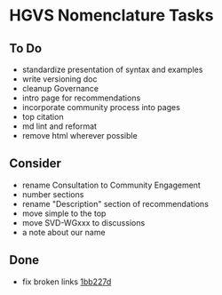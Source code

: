 # HGVS Nomenclature Tasks

## To Do

- standardize presentation of syntax and examples
- write versioning doc
- cleanup Governance
- intro page for recommendations
- incorporate community process into pages
- top citation
- md lint and reformat
- remove html wherever possible

## Consider

- rename Consultation to Community Engagement
- number sections
- rename "Description" section of recommendations
- move simple to the top
- move SVD-WGxxx to discussions
- a note about our name

## Done

- fix broken links [1bb227d](https://github.com/HGVSnomenclature/hgvs-nomenclature/commit/1bb227d3948d058e9c6c8656577145b1148097cb)

